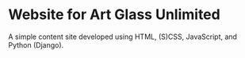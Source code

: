 # Website for Art Glass Unlimited

A simple content site developed using HTML, (S)CSS, JavaScript, and Python (Django).  
